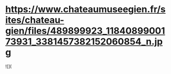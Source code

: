 # https://www.chateaumuseegien.fr/sites/chateau-gien/files/489899923_1184089900173931_3381457382152060854_n.jpg

![](

